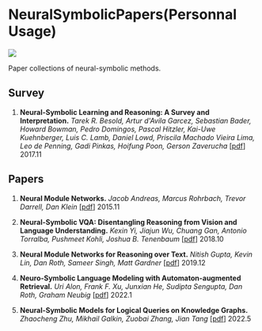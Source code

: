 # NeuralSymbolicPapers(Personnal Usage)

![](https://img.shields.io/github/last-commit/Timothyxxx/RetrivalLMPapers?color=green)

Paper collections of neural-symbolic methods.

## Survey
1. **Neural-Symbolic Learning and Reasoning: A Survey and Interpretation.**
  *Tarek R. Besold, Artur d'Avila Garcez, Sebastian Bader, Howard Bowman, Pedro Domingos, Pascal Hitzler, Kai-Uwe Kuehnberger, Luis C. Lamb, Daniel Lowd, Priscila Machado Vieira Lima, Leo de Penning, Gadi Pinkas, Hoifung Poon, Gerson Zaverucha*  [[pdf](https://arxiv.org/abs/1711.03902)] 2017.11

## Papers

1. **Neural Module Networks.**
  *Jacob Andreas, Marcus Rohrbach, Trevor Darrell, Dan Klein*  [[pdf](https://arxiv.org/abs/1511.02799)] 2015.11

2. **Neural-Symbolic VQA: Disentangling Reasoning from Vision and Language Understanding.**
  *Kexin Yi, Jiajun Wu, Chuang Gan, Antonio Torralba, Pushmeet Kohli, Joshua B. Tenenbaum*  [[pdf](https://arxiv.org/abs/1810.02338)] 2018.10

3. **Neural Module Networks for Reasoning over Text.**
  *Nitish Gupta, Kevin Lin, Dan Roth, Sameer Singh, Matt Gardner*  [[pdf](https://arxiv.org/abs/1912.04971)] 2019.12
 
4. **Neuro-Symbolic Language Modeling with Automaton-augmented Retrieval.**
  *Uri Alon, Frank F. Xu, Junxian He, Sudipta Sengupta, Dan Roth, Graham Neubig*  [[pdf](https://arxiv.org/abs/2201.12431)] 2022.1

5. **Neural-Symbolic Models for Logical Queries on Knowledge Graphs.**
  *Zhaocheng Zhu, Mikhail Galkin, Zuobai Zhang, Jian Tang*  [[pdf](https://arxiv.org/abs/2205.10128)] 2022.5
